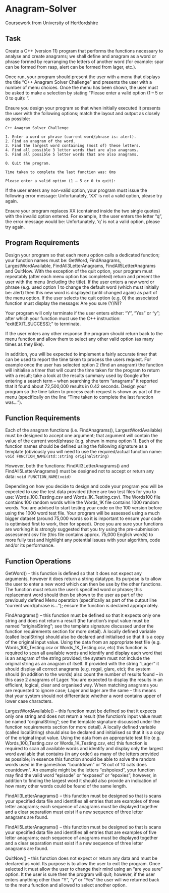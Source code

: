 # Anagram-Solver
Coursework from University of Hertfordshire


## Task
Create a C++ (version 11) program that performs the functions necessary to analyse and create anagrams; we shall define and anagram as a word or phrase formed by rearranging the letters of another word (for example: spar can be formed from rasp, alert can be formed from lager, etc.).

Once run, your program should present the user with a menu that displays the title “C++ Anagram Solver Challenge” and presents the user with a number of menu choices.  Once the menu has been shown, the user must be asked to make a selection by stating “Please enter a valid option (1 – 5 or 0 to quit): ”.  

Ensure you design your program so that when initially executed it presents the user with the following options; match the layout and output as closely as possible:

```
C++ Anagram Solver Challenge

1. Enter a word or phrase (current word/phrase is: alert). 
2. Find an anagram of the word.
3. Find the largest word containing (most of) these letters.
4. Find all possible 3 letter words that are also anagrams.
5. Find all possible 5 letter words that are also anagrams.

0. Quit the program.

Time taken to complete the last function was: 0ms

Please enter a valid option (1 – 5 or 0 to quit): 
```

If the user enters any non-valid option, your program must issue the following error message: Unfortunately, ‘XX’ is not a valid option, please try again.

Ensure your program replaces XX (contained inside the two single quotes) with the invalid option entered. For example, it the user enters the letter “q”, the error message would be:
Unfortunately, ‘q’ is not a valid option, please try again.


## Program Requirements
Design your program so that each menu option calls a dedicated function; your function names must be: GetWord, FindAnagrams, LargestWordAvailable, FindAll3LetterAnagrams, FindAll5LetterAnagrams and QuitNow.  With the exception of the quit option, your program must repeatably (after each menu option has completed) return and present the user with the menu (including the title).  If the user enters a new word or phrase (e.g. used option 1 to change the default word (which must initially be: alert) then this new word is displayed (until changed again) as part of the menu option.  If the user selects the quit option (e.g. 0) the associated function must display the message:
Are you sure (Y/N)?

Your program will only terminate if the user enters either: “Y”, “Yes” or “y”; after which your function must use the C++ instruction: ”exit(EXIT_SUCCESS);” to terminate.

If the user enters any other response the program should return back to the menu function and allow them to select any other valid option (as many times as they like).

In addition, you will be expected to implement a fairly accurate timer that can be used to report the time taken to process the users request. For example once the user has selected option 2 (find an anagram) the function will initialise a timer that will count the time taken for the program to return with a result; take a look at the results summary used by Google after entering a search term – when searching the term “anagrams” it reported that it found about 72,500,000 results in 0.42 seconds. Design your program so the time taken to process each request is shown as part of the menu (specifically on the line “Time taken to complete the last function was…”). 


## Function Requirements
Each of the anagram functions (i.e. FindAnagrams(), LargestWordAvailable) must be designed to accept one argument; that argument will contain the value of the current word/phrase (e.g. shown in menu option 1).  Each of the function names should be defined using the following signature as a template (obviously you will need to use the required/actual function name:
```void FUNCTION_NAME(std::string originalString)```

However, both the functions: FindAll3LetterAnagrams() and FindAll5LetterAnagrams() must be designed not to accept or return any data:
```void FUNCTION_NAME(void)```

Depending on how you decide to design and code your program you will be expected to use the test data provided (there are two test files for you to use: Words_100_Testing.csv and Words_1K_Testing.csv).  The Words100 file contains 100 random words while the Words_1K file contains 1000 random words. You are advised to start testing your code on the 100 version before using the 1000 word test file.  Your program will be assessed using a much bigger dataset (around 75,000 words so it is important to ensure your code is optimised first to work, then for speed).  Once you are sure your functions are working it is strongly suggested that you try using the pre-submission assessment csv file (this file contains approx. 75,000 English words) to more fully test and highlight any potential issues with your algorithm, code and/or its performance.


## Function Operations
GetWord() -  this function is defined so that it does not expect any arguments, however it does return a string datatype.  Its purpose is to allow the user to enter a new word which can then be use by the other functions.  The function must return the user’s specified word or phrase; this replacement word should then be shown to the user as part of the previously defined Menu operation (specifically as part of the output line “current word/phrase is…”); ensure the function is declared appropriately.

FindAnagrams() – this function must be defined so that it expects only one string and does not return a result (the function’s input value must be named “originalString”; see the template signature discussed under the function requirements section for more detail).  A locally defined variable (called localString) should also be declared and initialised so that it is a copy of the original input value. Using the data from an appropriate test file (e.g. Words_100_Testing.csv or Words_1K_Testing.csv, etc) this function is required to scan all available words and identify and display each word that is an anagram of the string provided; the system must not include the original string as an anagram of itself.  If provided with the string “Lager” it should display all correct anagrams (e.g. regal, glare, etc); the system should (in addition to the words) also count the number of results found – in this case 2 anagrams of Lager.  You are expected to display the results in an efficient, logical, clear and organised way.  When matching anagrams you are requested to ignore case; Lager and lager are the same – this means that your system should not differentiate whether a word contains upper of lower case characters.

LargestWordAvailable() – this function must be defined so that it expects only one string and does not return a result (the function’s input value must be named “originalString”; see the template signature discussed under the function requirements section for more detail).  A locally defined variable (called localString) should also be declared and initialised so that it is a copy of the original input value. Using the data from an appropriate test file (e.g. Words_100_Testing.csv or Words_1K_Testing.csv, etc) this function is required to scan all available words and identify and display only the largest word available that contains (in any order) as many of the letters provided as possible; in essence this function should be able to solve the random words used in the gameshow “countdown” or “8 out of 10 cats does countdown”.  An example might be the letters “eshpoiexd”, your function may find the valid word “episode” or “exposed” or “epoxies”; however, in addition to finding the largest word it should also provide an indication of how many other words could be found of the same length.

FindAll3LetterAnagrams() – this function must be designed so that is scans your specified data file and identifies all entries that are examples of three letter anagrams; each sequence of anagrams must be displayed together and a clear separation must exist if a new sequence of three letter anagrams are found. 

FindAll5LetterAnagrams() – this function must be designed so that is scans your specified data file and identifies all entries that are examples of five letter anagrams; each sequence of anagrams must be displayed together and a clear separation must exist if a new sequence of three letter anagrams are found. 

QuitNow() – this function does not expect or return any data and must be declared as void.  Its purpose is to allow the user to exit the program. Once selected it must allow the user to change their mind using an “are you sure” option.  It the user is sure then the program will quit; however, if the user enters anything other than “Y”, “y” or “Yes” the user will we returned back to the menu function and allowed to select another option.
